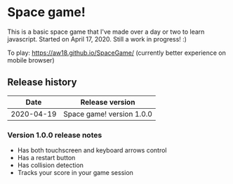 # Space game!

This is a basic space game that I've made over a day or two to learn javascript. Started on April 17, 2020. Still a work in progress! :)

To play: https://aw18.github.io/SpaceGame/ (currently better experience on mobile browser)

## Release history
| Date | Release version |
|------|-----------------|
| 2020-04-19 | Space game! version 1.0.0 |

### Version 1.0.0 release notes
- Has both touchscreen and keyboard arrows control
- Has a restart button
- Has collision detection
- Tracks your score in your game session
